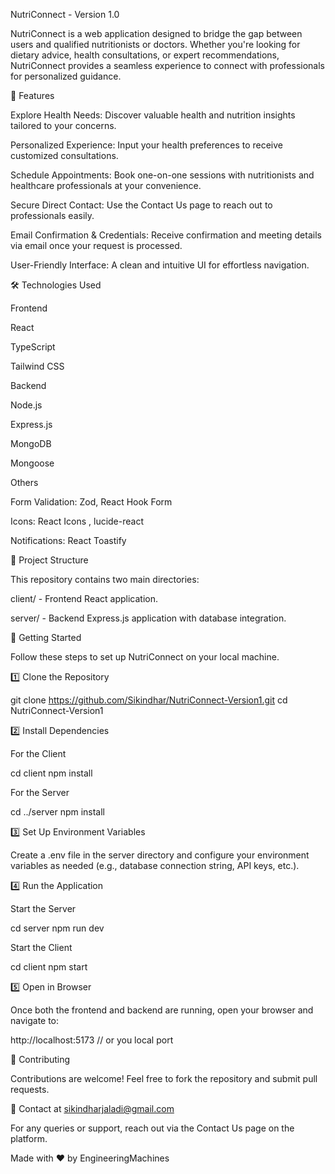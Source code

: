 NutriConnect - Version 1.0

NutriConnect is a web application designed to bridge the gap between users and qualified nutritionists or doctors. Whether you're looking for dietary advice, health consultations, or expert recommendations, NutriConnect provides a seamless experience to connect with professionals for personalized guidance.

🌟 Features

Explore Health Needs: Discover valuable health and nutrition insights tailored to your concerns.

Personalized Experience: Input your health preferences to receive customized consultations.

Schedule Appointments: Book one-on-one sessions with nutritionists and healthcare professionals at your convenience.

Secure Direct Contact: Use the Contact Us page to reach out to professionals easily.

Email Confirmation & Credentials: Receive confirmation and meeting details via email once your request is processed.

User-Friendly Interface: A clean and intuitive UI for effortless navigation.

🛠 Technologies Used

Frontend

React

TypeScript

Tailwind CSS

Backend

Node.js

Express.js

MongoDB

Mongoose

Others

Form Validation: Zod, React Hook Form

Icons: React Icons , lucide-react

Notifications: React Toastify

📂 Project Structure

This repository contains two main directories:

client/ - Frontend React application.

server/ - Backend Express.js application with database integration.

🚀 Getting Started

Follow these steps to set up NutriConnect on your local machine.

1️⃣ Clone the Repository

 git clone https://github.com/Sikindhar/NutriConnect-Version1.git
 cd NutriConnect-Version1

2️⃣ Install Dependencies

For the Client

 cd client
 npm install

For the Server

 cd ../server
 npm install

3️⃣ Set Up Environment Variables

Create a .env file in the server directory and configure your environment variables as needed (e.g., database connection string, API keys, etc.).

4️⃣ Run the Application

Start the Server

 cd server
 npm run dev

Start the Client

 cd client
 npm start

5️⃣ Open in Browser

Once both the frontend and backend are running, open your browser and navigate to:

 http://localhost:5173 // or you local port

🤝 Contributing

Contributions are welcome! Feel free to fork the repository and submit pull requests.

📧 Contact at sikindharjaladi@gmail.com

For any queries or support, reach out via the Contact Us page on the platform.

Made with ❤️ by EngineeringMachines  